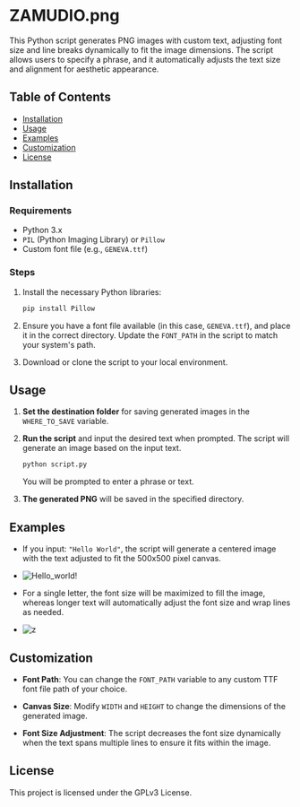 # ZAMUDIO.png

This Python script generates PNG images with custom text, adjusting font size and line breaks dynamically to fit the image dimensions. The script allows users to specify a phrase, and it automatically adjusts the text size and alignment for aesthetic appearance.

## Table of Contents

- [Installation](#installation)
- [Usage](#usage)
- [Examples](#examples)
- [Customization](#customization)
- [License](#license)

## Installation

### Requirements
- Python 3.x
- `PIL` (Python Imaging Library) or `Pillow`
- Custom font file (e.g., `GENEVA.ttf`)

### Steps

1. Install the necessary Python libraries:

   ```bash
   pip install Pillow
   ```

2. Ensure you have a font file available (in this case, `GENEVA.ttf`), and place it in the correct directory. Update the `FONT_PATH` in the script to match your system's path.

3. Download or clone the script to your local environment.

## Usage

1. **Set the destination folder** for saving generated images in the `WHERE_TO_SAVE` variable.

2. **Run the script** and input the desired text when prompted. The script will generate an image based on the input text.

   ```bash
   python script.py
   ```

   You will be prompted to enter a phrase or text.

3. **The generated PNG** will be saved in the specified directory.

## Examples

- If you input: `"Hello World"`, the script will generate a centered image with the text adjusted to fit the 500x500 pixel canvas.
- ![Hello_world!](https://github.com/user-attachments/assets/bed92a60-696d-48e3-84fc-b3e8a2d2baaf)


- For a single letter, the font size will be maximized to fill the image, whereas longer text will automatically adjust the font size and wrap lines as needed.
- ![z](https://github.com/user-attachments/assets/de6c4e10-81c1-4f7c-91bb-380260ee03f6)


## Customization

- **Font Path**: You can change the `FONT_PATH` variable to any custom TTF font file path of your choice.
  
- **Canvas Size**: Modify `WIDTH` and `HEIGHT` to change the dimensions of the generated image.

- **Font Size Adjustment**: The script decreases the font size dynamically when the text spans multiple lines to ensure it fits within the image.

## License

This project is licensed under the GPLv3 License.
